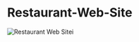 # Restaurant-Web-Site

![Restaurant Web Sitei](https://github.com/Ahmetcandir/Restaurant-Web-Site/blob/main/Restaurant%20Web%20Site%20-%20Opera%202025-01-22%2016-54-20.gif)
